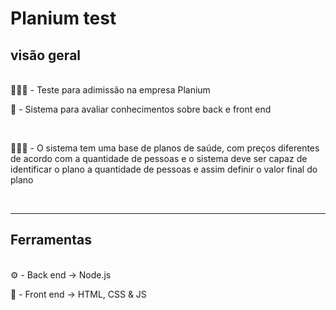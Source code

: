 # Planium test

## visão geral
<br>
👨🏻‍💻 - Teste para adimissão na empresa Planium

<br>

🤔 - Sistema para avaliar conhecimentos sobre back e front end

<br>

👨🏻‍🏫 - O sistema tem uma base de planos de saúde, com preços diferentes de acordo com a quantidade de pessoas e o sistema deve ser capaz de identificar o plano a quantidade de pessoas e assim definir o valor final do plano

<br>

---

## Ferramentas
<br>
⚙️ - Back end &rarr; Node.js

<br>

🎨 - Front end &rarr; HTML, CSS & JS